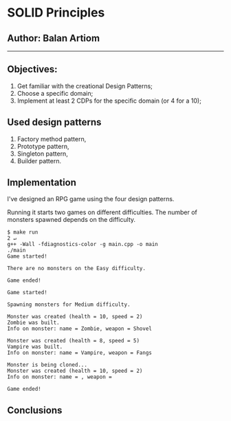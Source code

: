# SOLID Principles

## Author: Balan Artiom

----

## Objectives:

1. Get familiar with the creational Design Patterns;
2. Choose a specific domain;
3. Implement at least 2 CDPs for the specific domain (or 4 for a 10);

## Used design patterns

1. Factory method pattern,
2. Prototype pattern,
3. Singleton pattern, 
4. Builder pattern.

## Implementation

I've designed an RPG game using the four design patterns.

Running it starts two games on different difficulties.
The number of monsters spawned depends on the difficulty.

```
$ make run                                                                                                                        2 ↵
g++ -Wall -fdiagnostics-color -g main.cpp -o main
./main
Game started!

There are no monsters on the Easy difficulty.

Game ended!

Game started!

Spawning monsters for Medium difficulty.

Monster was created (health = 10, speed = 2)
Zombie was built.
Info on monster: name = Zombie, weapon = Shovel

Monster was created (health = 8, speed = 5)
Vampire was built.
Info on monster: name = Vampire, weapon = Fangs

Monster is being cloned...
Monster was created (health = 10, speed = 2)
Info on monster: name = , weapon = 

Game ended!
```


## Conclusions

